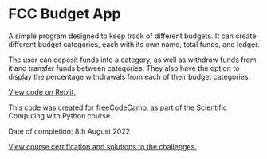 # FCC Budget App

A simple program designed to keep track of different budgets. It can create different budget categories, each with its own name, total funds, and ledger.

The user can deposit funds into a category, as well as withdraw funds from it and transfer funds between categories. They also have the option to display the percentage withdrawals from each of their budget categories.

[View code on Replit.](https://replit.com/@SA907/FCC-Budget-App#budget.py)

This code was created for [freeCodeCamp](https://www.freecodecamp.org/), as part of the Scientific Computing with Python course.

Date of completion: 8th August 2022

[View course certification and solutions to the challenges.](https://www.freecodecamp.org/certification/SA9102/scientific-computing-with-python-v7)
